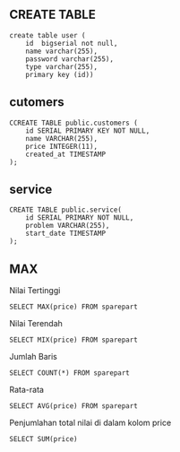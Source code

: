 ## CREATE TABLE
```
create table user (
	id  bigserial not null, 
	name varchar(255), 
	password varchar(255), 
	type varchar(255), 
	primary key (id))
```

## cutomers 

```
CCREATE TABLE public.customers (
	id SERIAL PRIMARY KEY NOT NULL,
	name VARCHAR(255),
	price INTEGER(11),
	created_at TIMESTAMP
);
```

## service

```
CREATE TABLE public.service(
	id SERIAL PRIMARY NOT NULL,
	problem VARCHAR(255),
	start_date TIMESTAMP
);
```



## MAX

Nilai Tertinggi

```
SELECT MAX(price) FROM sparepart
```

Nilai Terendah

```
SELECT MIX(price) FROM sparepart
```

Jumlah Baris

```
SELECT COUNT(*) FROM sparepart
```

Rata-rata

```
SELECT AVG(price) FROM sparepart
```

Penjumlahan total nilai di dalam kolom price

```
SELECT SUM(price)
```



